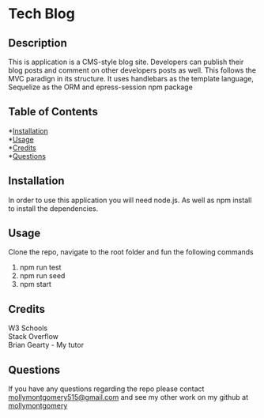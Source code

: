 # Tech Blog

  ## Description
  This is application is a CMS-style blog site. Developers can publish their blog posts and comment on other developers posts as well. This follows the MVC paradign in its structure. It uses handlebars as the template language, Sequelize as the ORM and epress-session npm package


  ## Table of Contents
  
  *[Installation](#installation)<br>
  *[Usage](#usage)<br>
  *[Credits](#credits)<br>
  *[Questions](#questions)


  ## Installation
  In order to use this application you will need node.js. As well as npm install to install the dependencies.
  
  ## Usage
  Clone the repo, navigate to the root folder and fun the following commands
  1. npm run test <br>
  2. npm run seed <br>
  3. npm start 
  
  ## Credits
  W3 Schools <br> 
  Stack Overflow <br> 
  Brian Gearty - My tutor

  ## Questions
  If you have any questions regarding the repo please contact mollymontgomery515@gmail.com and see my other work on my github at [mollymontgomery](https://www.github.com/mollymontgomery) 
